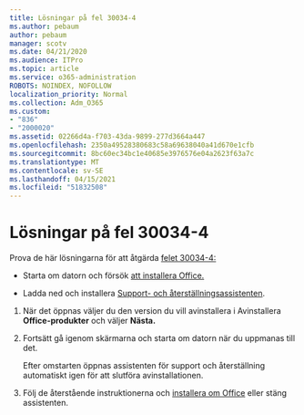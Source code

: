 ```yaml
---
title: Lösningar på fel 30034-4
ms.author: pebaum
author: pebaum
manager: scotv
ms.date: 04/21/2020
ms.audience: ITPro
ms.topic: article
ms.service: o365-administration
ROBOTS: NOINDEX, NOFOLLOW
localization_priority: Normal
ms.collection: Adm_O365
ms.custom:
- "836"
- "2000020"
ms.assetid: 02266d4a-f703-43da-9899-277d3664a447
ms.openlocfilehash: 2350a49528380683c58a69638040a41d670e1cfb
ms.sourcegitcommit: 8bc60ec34bc1e40685e3976576e04a2623f63a7c
ms.translationtype: MT
ms.contentlocale: sv-SE
ms.lasthandoff: 04/15/2021
ms.locfileid: "51832508"
---
```

# <a name="solutions-for-error-30034-4"></a>Lösningar på fel 30034-4

Prova de här lösningarna för att åtgärda [felet 30034-4:](https://support.office.com/article/d5df89a9-0507-4b4c-92f9-22f457e630aa?wt.mc_id=Alchemy_ClientDIA)
  
- Starta om datorn och försök [att installera Office.](https://portal.office.com/OLS/MySoftware.aspx)

- Ladda ned och installera [Support- och återställningsassistenten](https://aka.ms/SARA-OfficeUninstall-Alchemy).

1. När det öppnas väljer du den version du vill avinstallera i Avinstallera **Office-produkter** och väljer **Nästa.**

2. Fortsätt gå igenom skärmarna och starta om datorn när du uppmanas till det.

    Efter omstarten öppnas assistenten för support och återställning automatiskt igen för att slutföra avinstallationen.

3. Följ de återstående instruktionerna och [installera om Office](https://portal.office.com/OLS/MySoftware.aspx) eller stäng assistenten.
